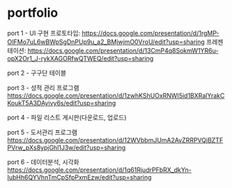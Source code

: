 # portfolio

port 1 - UI 구현
프로토타입: https://docs.google.com/presentation/d/1rgMP-OIFMo7uL6wBWpSgDnPUp9u_a2_BMjwjmO0VroU/edit?usp=sharing
프레젠테이션: https://docs.google.com/presentation/d/13CmP4q8SokmW1YR6u-opX2Or1_J-rykXAGORfwQTWEQ/edit?usp=sharing

port 2 - 구구단 테이블

port 3 - 성적 관리 프로그램
https://docs.google.com/presentation/d/1zwhKShUOxRNWI5id1BXRalYrakCKoukT5A3DAyivy6s/edit?usp=sharing

port 4 - 파일 리스트 게시판(다운로드, 업로드)

port 5 - 도서관리 프로그램
https://docs.google.com/presentation/d/12WVbbmJUmA2AvZRRPVQjBZTFPVrw_pXs8ypjGhl1J3w/edit?usp=sharing

port 6 - 데이터분석, 시각화
https://docs.google.com/presentation/d/1q61RjudrPFbRX_dkYn-IubHh6QYVhnTmCpSfpPxmEzw/edit?usp=sharing
